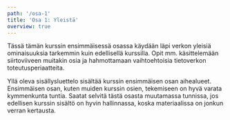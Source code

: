 ```yaml
---
path: '/osa-1'
title: 'Osa 1: Yleistä'
overview: true
---
```



Tässä tämän kurssin ensimmäisessä osassa käydään läpi verkon yleisiä ominaisuuksia tarkemmin kuin edellisellä kurssilla. Opit mm. käsittelemään siirtoviiveen muitakin osia ja hahmottamaan vaihtoehtoisia tietoverkon toteutusperiaatteita.

<please-login></please-login>

<pages-in-this-section></pages-in-this-section>

Yllä oleva sisällysluettelo sisältää kurssin ensimmäisen osan aihealueet. Ensimmäisen osan, kuten muiden kurssin osien, tekemiseen on hyvä varata kymmenkunta tuntia. Saatat selvitä tästä osasta muutamassa tunnissa, jos edellisen kurssin sisältö on hyvin hallinnassa, koska materiaalissa on jonkun verran kertausta.

<exercises-in-this-section></exercises-in-this-section>
